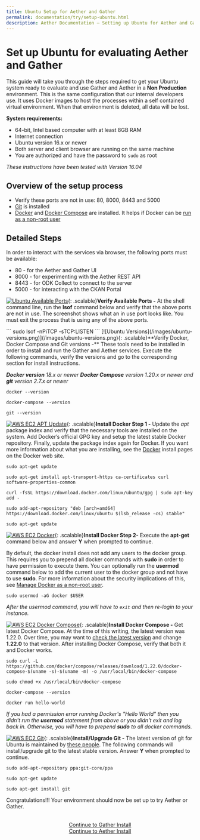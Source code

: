 ```yaml
---
title: Ubuntu Setup for Aether and Gather
permalink: documentation/try/setup-ubuntu.html
description: Aether Documentation – Setting up Ubuntu for Aether and Gather evaluation
---
```

# Set up Ubuntu for evaluating Aether and Gather
This guide will take you through the steps required to get your Ubuntu system ready to evaluate and use Gather and Aether in a **Non Production** environment. This is the same configuration that our internal developers use. It uses Docker images to host the processes within a self contained virtual environment.  When that environment is deleted, all data will be lost.  

**System requirements:**
* 64-bit, Intel based computer with at least 8GB RAM
* Internet connection
* Ubuntu version 16.x or newer
* Both server and client browser are running on the same machine
* You are authorized and have the password to `sudo` as root

_These instructions have been tested with Version 16.04_

## Overview of the setup process
* Verify these ports are not in use: 80, 8000, 8443 and 5000
* [Git](https://git-scm.com/)  is installed 
* [Docker](https://docs.docker.com/install/linux/docker-ce/ubuntu/) and [Docker Compose](https://docs.docker.com/compose/) are installed. It helps if Docker can be [run as a non-root user](https://docs.docker.com/install/linux/linux-postinstall/)

## Detailed Steps

In order to interact with the services via browser, the following ports must be available:
* 80 - for the Aether and Gather UI
* 8000 - for experimenting with the Aether REST API
* 8443 - for ODK Collect to connect to the server
* 5000 - for interacting with the CKAN Portal

[![Ubuntu Available Ports](/images/ubuntu-ports.png)](/images/ubuntu-ports.png){: .scalable}**Verify Available Ports -** At the shell command line, run the **lsof** command below and verify that the above ports are not in use.  The screenshot shows what an in use port looks like.  You must exit the process that is using any of the above ports.
<p style="clear: both;"/>
```
sudo lsof -nPiTCP -sTCP:LISTEN
```
[![Ubuntu Versions](/images/ubuntu-versions.png)](/images/ubuntu-versions.png){: .scalable}**Verify Docker, Docker Compose and Git versions -** These tools need to be installed in order to install and run the Gather and Aether services.  Execute the following commands, verify the versions and go to the corresponding section for install instructions.  

_**Docker version** 18.x or newer **Docker Compose** version 1.20.x or newer and **git** version 2.7.x or newer_

<p style="clear: both;"/>

```
docker --version

docker-compose --version

git --version
```
[![AWS EC2 APT Update](/images/aws-ec2-docker1.png)](/images/aws-ec2-docker1.png){: .scalable}**Install Docker Step 1 -** Update the _apt_ package index and verify that the necessary tools are installed on the system.  Add Docker’s official GPG key and setup the latest stable Docker repository. Finally, update the package index again for Docker. If you want more information about what you are installing, see the [Docker](https://docs.docker.com/install/linux/docker-ce/ubuntu/) install pages on the Docker web site.
<p style="clear: both;"/>

```
sudo apt-get update

sudo apt-get install apt-transport-https ca-certificates curl software-properties-common

curl -fsSL https://download.docker.com/linux/ubuntu/gpg | sudo apt-key add -

sudo add-apt-repository "deb [arch=amd64] https://download.docker.com/linux/ubuntu $(lsb_release -cs) stable"

sudo apt-get update
```
<p style="clear: both;"/>

[![AWS EC2 Docker](/images/aws-ec2-docker2.png)](/images/aws-ec2-docker2.png){: .scalable}**Install Docker Step 2-** Execute the **apt-get** command below and answer **Y** when prompted to continue.  

By default, the docker install does not add any users to the docker group.  This requires you to prepend all docker commands with **sudo** in order to have permission to execute them.  You can optionally run the **usermod** command below to add the current user to the docker group and not have to use **sudo**. For more information about the security implications of this, see [Manage Docker as a non-root user](https://docs.docker.com/install/linux/linux-postinstall).
<p style="clear: both;"/>

```
sudo usermod -aG docker $USER
```
_After the usermod command, you will have to `exit` and then re-login to your instance._

[![AWS EC2 Docker Compose](/images/aws-ec2-docker3.png)](/images/aws-ec2-docker3.png){: .scalable}**Install Docker Compose -**  Get latest Docker Compose.  At the time of this writing, the latest version was 1.22.0.  Over time, you may want to [check the latest version](https://github.com/docker/compose/releases) and change **1.22.0** to that version.  After installing Docker Compose, verify that both it and Docker works.
<p style="clear: both;"/>

```
sudo curl -L https://github.com/docker/compose/releases/download/1.22.0/docker-compose-$(uname -s)-$(uname -m) -o /usr/local/bin/docker-compose

sudo chmod +x /usr/local/bin/docker-compose

docker-compose --version

docker run hello-world
```

_If you had a permission error running Docker's "Hello World" then you didn't run the **usermod** statement from above or you didn't exit and log back in.  Otherwise, you will have to prepend **sudo** to all docker commands._

[![AWS EC2 Git](/images/ubuntu-git.png)](/images/ubuntu-git.png){: .scalable}**Install/Upgrade Git -** The latest version of git for Ubuntu is maintained by [these people](https://launchpad.net/~git-core/+archive/ubuntu/ppa).  The following commands will install/upgrade git to the latest stable version.  Answer **Y** when prompted to continue.
<p style="clear: both;"/>

```
sudo add-apt-repository ppa:git-core/ppa

sudo apt-get update

sudo apt-get install git
```

Congratulations!!! Your environment should now be set up to try Aether or Gather.

<div style="margin-top: 2rem; text-align: center"><a href="http://gather.ehealthafrica.org/documentation/try/install">Continue to Gather Install</a><br/>
<a href="install">Continue to Aether Install</a></div>

